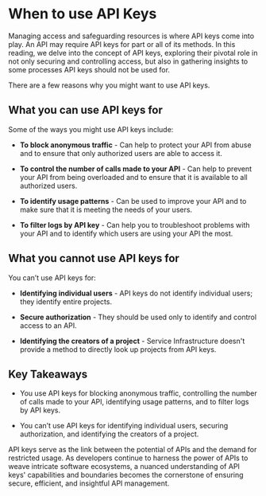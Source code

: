 
# When to use API Keys

Managing access and safeguarding resources is where API keys come into play. An API may require API keys for part or all of its methods. In this reading, we delve into the concept of API keys, exploring their pivotal role in not only securing and controlling access, but also in gathering insights to some processes API keys should not be used for.

There are a few reasons why you might want to use API keys.

## What you can use API keys for

Some of the ways you might use API keys include:

- **To block anonymous traffic** - Can help to protect your API from abuse and to ensure that only authorized users are able to access it.

- **To control the number of calls made to your API** - Can help to prevent your API from being overloaded and to ensure that it is available to all authorized users.

- **To identify usage patterns** - Can be used to improve your API and to make sure that it is meeting the needs of your users.

- **To filter logs by API key** - Can help you to troubleshoot problems with your API and to identify which users are using your API the most.

## What you cannot use API keys for

You can’t use API keys for:

- **Identifying individual users** - API keys do not identify individual users; they identify entire projects.

- **Secure authorization** - They should be used only to identify and control access to an API.

- **Identifying the creators of a project** - Service Infrastructure doesn't provide a method to directly look up projects from API keys.

## Key Takeaways

- You use API keys for blocking anonymous traffic, controlling the number of calls made to your API, identifying usage patterns, and to filter logs by API keys.

- You can’t use API keys for identifying individual users, securing authorization, and identifying the creators of a project.

API keys serve as the link between the potential of APIs and the demand for restricted usage. As developers continue to harness the power of APIs to weave intricate software ecosystems, a nuanced understanding of API keys' capabilities and boundaries becomes the cornerstone of ensuring secure, efficient, and insightful API management.
